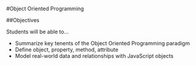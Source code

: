#Object Oriented Programming 

##Objectives

Students will be able to...   

* Summarize key tenents of the Object Oriented Programming paradigm
* Define object, property, method, attribute
* Model real-world data and relationships with JavaScript objects